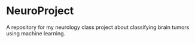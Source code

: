 # NeuroProject
A repository for my neurology class project about classifying brain tumors using machine learning.

